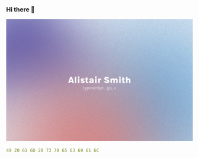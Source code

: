 ### Hi there 👋

![Olumide Daramola](https://github.com/alii/alii/blob/master/github.png)

```yaml
49 20 61 6D 20 73 70 65 63 69 61 6C
```

<!--
**olumidedaramola21/olumidedaramola21** is a ✨ _special_ ✨ repository because its `README.md` (this file) appears on your GitHub profile.

Here are some ideas to get you started:

- 🔭 I’m currently working on ...
- 🌱 I’m currently learning ...
- 👯 I’m looking to collaborate on ...
- 🤔 I’m looking for help with ...
- 💬 Ask me about ...
- 📫 How to reach me: ...
- 😄 Pronouns: ...
- ⚡ Fun fact: ...
-->
